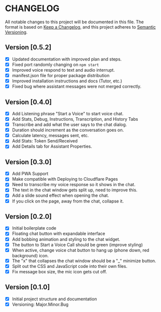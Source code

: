 # CHANGELOG
All notable changes to this project will be documented in this file.
The format is based on [Keep a Changelog](https://keepachangelog.com/en/1.0.0/),
and this project adheres to [Semantic Versioning](https://semver.org/spec/v2.0.0.html).

## Version [0.5.2]
- [x] Updated documentation with improved plan and steps.
- [x] Fixed port randomly changing on `npm start`
- [x] Improved voice respond to text and audio interrupt.
- [x] manifest.json file for proper package distribution
- [x] Improved installation instructions and docs (Tutor, etc.)
- [x] Fixed bug where assistant messages were not merged correctly.

## Version [0.4.0]
- [x] Add Listening phrase "Start a Voice" to start voice chat.
- [x] Add Stats, Debug, Instructions, Transcription, and History Tabs
- [x] Transcribe and add what the user says to the chat dialog.
- [x] Duration should increment as the conversation goes on.
- [x] Calculate latency, messages sent, etc.
- [x] Add Stats: Token Send/Received
- [x] Add Details tab for Assistant Properties.

## Version [0.3.0]
- [x] Add PWA Support
- [x] Make compatible with Deploying to Cloudflare Pages
- [x] Need to transcribe my voice response so it shows in the chat.
- [x] The text in the chat window gets split up, need to improve this.
- [x] Add a slide sound effect when opening the chat.
- [x] If you click on the page, away from the chat, collapse it.

## Version [0.2.0]
- [x] Initial boilerplate code
- [x] Floating chat button with expandable interface
- [x] Add bobbing animation and styling to the chat widget.
- [x] The button to Start a Voice Call should be green (improve styling)
- [x] When active, change voice chat button to hang up (phone down, red background) icon.
- [x] The "x" that collapses the chat window should be a "_" minimize button.
- [x] Split out the CSS and JavaScript code into their own files.
- [x] Fix message box size, the mic icon gets cut off.

## Version [0.1.0]
- [x] Initial project structure and documentation
- [x] Versioning: Major.Minor.Bug
